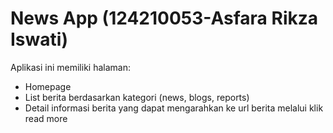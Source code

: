 # News App (124210053-Asfara Rikza Iswati)

Aplikasi ini memiliki halaman:
- Homepage
- List berita berdasarkan kategori (news, blogs, reports)
- Detail informasi berita yang dapat mengarahkan ke url berita melalui klik read more

